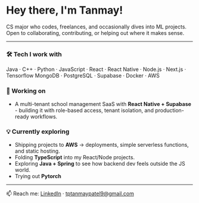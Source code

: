 # Hey there, I'm Tanmay!  

CS major who codes, freelances, and occasionally dives into ML projects.  
Open to collaborating, contributing, or helping out where it makes sense.  

---

### 🛠️ Tech I work with  
Java · C++ · Python · JavaScript · React · React Native · Node.js · Next.js · Tensorflow
MongoDB · PostgreSQL · Supabase · Docker · AWS  

### 🔭 Working on  
- A multi-tenant school management SaaS with **React Native + Supabase** - building it with role-based access, tenant isolation, and production-ready workflows.  

### 💡 Currently exploring
- Shipping projects to **AWS** -> deployments, simple serverless functions, and static hosting.  
- Folding **TypeScript** into my React/Node projects.  
- Exploring **Java + Spring** to see how backend dev feels outside the JS world.
- Trying out **Pytorch**
---

📫 Reach me: [LinkedIn](https://www.linkedin.com/in/tanmay-patel-bb1523100/) · tptanmaypatel9@gmail.com  
